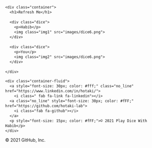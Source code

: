 <!DOCTYPE html>
<html lang="en" dir="ltr">
  <head>
    <meta charset="utf-8">
    <title>Play Dice with Habib</title>
    <link rel="stylesheet" href="styles.css">
    <link href="https://fonts.googleapis.com/css?family=Indie+Flower|Lobster" rel="stylesheet">
    <script src="https://use.fontawesome.com/releases/v5.15.3/js/all.js" crossorigin="anonymous"></script>

  </head>
  <body>

    <div class="container">
      <h1>Refresh Me</h1>

      <div class="dice">
        <p>Habib</p>
        <img class="img1" src="images/dice6.png">
      </div>

      <div class="dice">
        <p>You</p>
        <img class="img2" src="images/dice6.png">
      </div>

    </div>

  <script src="index.js" charset="utf-8"></script>

  </body>

  <footer class="social" id="footer">

    <div class="container-fluid">
      <a style="font-size: 30px; color: #fff;" class="no_line" href="https://www.linkedin.com/in/hotaki/">
        <i class=" fab fa-link fa-linkedin"></i>
      <a class="no_line" style="font-size: 30px; color: #fFF;" href="https://github.com/hotaki-lab">
        <i class="fab fa-github"></i>
      </a>
      <p style="font-size: 15px; color: #fFF;">© 2021 Play Dice With Habib</p>
    </div>
  </footer>
</html>
© 2021 GitHub, Inc.
